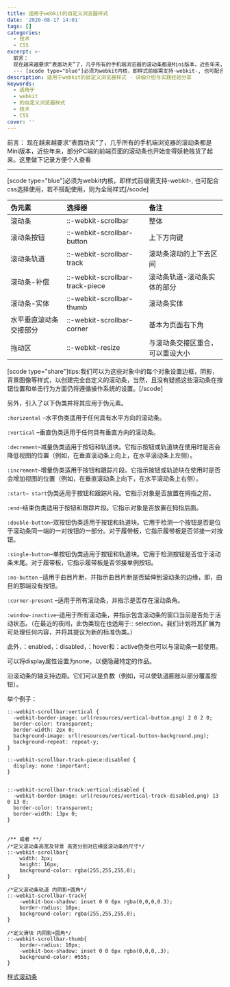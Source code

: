 ```yaml
---
title: 适用于webkit的自定义浏览器样式
date: '2020-08-17 14:01'
tags: []
categories:
  - 技术
  - CSS
excerpt: >-
  前言：
  现在越来越要求“表面功夫”了，几乎所有的手机端浏览器的滚动条都是Mini版本，近些年来，部分PC端的前端页面的滚动条也开始变得妖艳贱货了起来。这里做下记录方便个人查看
  --- [scode type="blue"]必须为webkit内核，即样式前缀需支持-webkit-, 也可配合css选择...
description: 适用于webkit的自定义浏览器样式 - 详细介绍与实践经验分享
keywords:
  - 适用于
  - webkit
  - 的自定义浏览器样式
  - 技术
  - CSS
cover: ''
---
```


前言： 现在越来越要求“表面功夫”了，几乎所有的手机端浏览器的滚动条都是Mini版本，近些年来，部分PC端的前端页面的滚动条也开始变得妖艳贱货了起来。这里做下记录方便个人查看

---

[scode type="blue"]必须为webkit内核，即样式前缀需支持-webkit-,
也可配合css选择使用，若不搭配使用，则为全局样式[/scode]

| 伪元素         | 选择器                             | 备注               |
|:----------- |:------------------------------- |:---------------- |
| 滚动条         | ::-webkit-scrollbar             | 整体               |
| 滚动条按钮       | ::-webkit-scrollbar-button      | 上下方向键            |
| 滚动条轨道       | ::-webkit-scrollbar-track       | 滚动条滚动的上下去区间      |
| 滚动条-补偿      | ::-webkit-scrollbar-track-piece | 滚动条轨道-滚动条实体的部分   |
| 滚动条-实体      | ::-webkit-scrollbar-thumb       | 滚动条实体            |
| 水平垂直滚动条交接部分 | ::-webkit-scrollbar-corner      | 基本为页面右下角         |
| 拖动区         | ::-webkit-resize                | 与滚动条交接区重合，可以重设大小 |

[scode type="share"]tips:我们可以为这些对象中的每个对象设置边框，阴影，背景图像等样式，以创建完全自定义的滚动条，当然，且没有疑惑这些滚动条在按钮位置和单击行为方面仍将遵循操作系统的设置。[/scode]

另外，引入了以下伪类并将其应用于伪元素。

`:horizontal` –水平伪类适用于任何具有水平方向的滚动条。

`:vertical` –垂直伪类适用于任何具有垂直方向的滚动条。

`:decrement`–减量伪类适用于按钮和轨道块。它指示按钮或轨道块在使用时是否会降低视图的位置（例如，在垂直滚动条上向上，在水平滚动条上左侧）。

`:increment`–增量伪类适用于按钮和跟踪片段。它指示按钮或轨迹块在使用时是否会增加视图的位置（例如，在垂直滚动条上向下，在水平滚动条上右侧）。

`:start– start`伪类适用于按钮和跟踪片段。它指示对象是否放置在拇指之前。

`:end`–结束伪类适用于按钮和跟踪片段。它指示对象是否放置在拇指后面。

`:double-button`–双按钮伪类适用于按钮和轨道块。它用于检测一个按钮是否是位于滚动条同一端的一对按钮的一部分。对于履带板，它指示履带板是否邻接一对按钮。

`:single-button`–单按钮伪类适用于按钮和轨道块。它用于检测按钮是否位于滚动条末尾。对于履带板，它指示履带板是否邻接单例按钮。

`:no-button` –适用于曲目片断，并指示曲目片断是否延伸到滚动条的边缘，即，曲目的那端没有按钮。

`:corner-present` –适用于所有滚动条，并指示是否存在滚动条角。

`:window-inactive`–适用于所有滚动条，并指示包含滚动条的窗口当前是否处于活动状态。（在最近的夜间，此伪类现在也适用于:: selection。我们计划将其扩展为可处理任何内容，并将其提议为新的标准伪类。）

此外，：enabled，：disabled，：hover和：active伪类也可以与滚动条一起使用。

可以将display属性设置为none，以便隐藏特定的作品。

沿滚动条的轴支持边距。它们可以是负数（例如，可以使轨道膨胀以部分覆盖按钮）。

举个例子：

```
::-webkit-scrollbar:vertical {
  -webkit-border-image: url(resources/vertical-button.png) 2 0 2 0;
  border-color: transparent;
  border-width: 2px 0;
  background-image: url(resources/vertical-button-background.png);
  background-repeat: repeat-y;
}

::-webkit-scrollbar-track-piece:disabled {
  display: none !important;
}


::-webkit-scrollbar-track:vertical:disabled {
  -webkit-border-image: url(resources/vertical-track-disabled.png) 13 0 13 0;
  border-color: transparent;
  border-width: 13px 0;
}


/** 或者 **/
/*定义滚动条高宽及背景 高宽分别对应横竖滚动条的尺寸*/
::-webkit-scrollbar{
    width: 3px;
    height: 16px;
    background-color: rgba(255,255,255,0);
}

/*定义滚动条轨道 内阴影+圆角*/
::-webkit-scrollbar-track{
    -webkit-box-shadow: inset 0 0 6px rgba(0,0,0,0.3);
    border-radius: 10px;
    background-color: rgba(255,255,255,0);
}

/*定义滑块 内阴影+圆角*/
::-webkit-scrollbar-thumb{
    border-radius: 10px;
    -webkit-box-shadow: inset 0 0 6px rgba(0,0,0,.3);
    background-color: #555;
}
```

[样式滚动条][1]

[1]: https://webkit.org/blog/363/styling-scrollbars/
